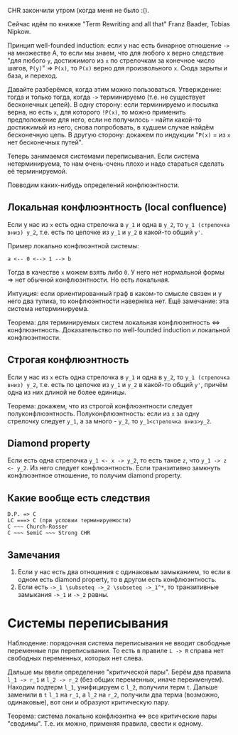 CHR закончили утром (когда меня не было :().

Сейчас идём по книжке "Term Rewriting and all that" Franz Baader, Tobias Nipkow.

Принцип well-founded induction: если у нас есть бинарное отношение `->`
на множестве A, то если мы знаем, что для любого x верно следствие
"для любого `y`, достижимого из `x` по стрелочкам за конечное число шагов, `P(y)`" => `P(x)`,
то `P(x)` верно для произвольного `x`. Сюда зарыты и база, и переход.

Давайте разберёмся, когда этим можно пользоваться.
Утверждение: тогда и только тогда, когда `->` терминируемо (т.е. не существует бесконечных цепей).
В одну сторону: если терминируемо и посылка верна, но есть `x`, для которого `!P(x)`,
то можно применить предположение для него, если не получилось - найти какой-то
достижимый из него, снова попробовать, в худшем случае найдём бесконечную цепь.
В другую сторону: докажем по индукции "`P(x)` = из `x` нет бесконечных путей".

Теперь занимаемся системами переписывания.
Если система нетерминируема, то нам очень-очень плохо и надо стараться сделать её терминируемой.

Повводим каких-нибудь определений конфлюэнтности.
## Локальная конфлюэнтность (local confluence)
Если у нас из `x` есть одна стрелочка в `y_1` и одна в `y_2`, то `y_1 (стрелочка вниз) y_2`,
т.е. есть по цепочке из `y_1` и `y_2` в какой-то общий `y'`.

Пример локально конфлюэнтной системы:
```
a <-- 0 <--> 1 --> b
```
Тогда в качестве `x` можем взять либо `0`.
У него нет нормальной формы => нет обычной конфлюэнтности.
Но есть локальная.

Интуиция: если ориентированный граф в каком-то смысле связен и у него два тупика, то конфлюэнтности наверняка нет.
Ещё замечание: эта система нетерминируема.

Теорема: для терминируемых систем локальная конфлюэнтность <=> конфлюэнтность.
Доказательство по well-founded induction и локальной конфлюэнтности.

## Строгая конфлюэнтность
Если у нас из `x` есть одна стрелочка в `y_1` и одна в `y_2`, то `y_1 (стрелочка вниз) y_2`,
т.е. есть по цепочке из `y_1` и `y_2` в какой-то общий `y'`, причём одна из них длиной не более единицы.

Теорема: докажем, что из строгой конфлюэнтности следует полуконфлюэнтность.
Полуконфлюэнтность: если из `x` за одну стрелочку следует `y_1`, а за много - `y_2`, то `y_1<стрелочка вниз>y_2`.

## Diamond property
Если есть одна стрелочка `y_1 <- x -> y_2`, то есть такое `z`, что `y_1 -> z <- y_2`.
Из него следует конфлюэнтность.
Если транзитивно замкнуть конфлюэнтное отношение, то получим diamond property.

## Какие вообще есть следствия
```
D.P. => C
LC ===> C (при условии терминируемости)
C ~~~ Church-Rosser
C ~~~ SemiC ~~~ Strong CHR
```

## Замечания
1. Если у нас есть два отношения с одинаковым замыканием, то если в одном есть diamond property, то в другом есть конфлюэнтность.
2. Если есть `->_1 \subseteq ->_2 \subseteq ->_1^*`, то транзитивные замыкания `->_1` и `->_2` равны.

# Системы переписывания
Наблюдение: порядочная система переписывания не вводит свободные переменные при переписывании.
То есть в правиле `L -> R` справа нет свободных переменных, которых нет слева.

Дальше мы ввели определение "критической пары".
Берём два правила `l_1 -> r_1` и `l_2 -> r_2` (без общих переменных, иначе переименуем).
Находим подтерм `l_1`, унифицируем с `l_2`, получили терм `t`.
Дальше заменили в `t` `l_1` на `r_1`, а `l_2` на `r_2`, получили
два терма (возможно, одинаковые), вот они и образуют критическую пару.

Теорема: система локально конфлюэнтна <=> все критические пары "сводимы".
Т.е. их можно, применяя правила, свести к одному.
